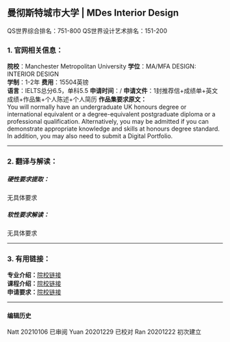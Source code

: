 ##  曼彻斯特城市大学 | MDes Interior Design

QS世界综合排名：751-800
QS世界设计艺术排名：151-200

### 1. 官网相关信息：

**院校**：Manchester Metropolitan University
**学位**：MA/MFA DESIGN: INTERIOR DESIGN  
**学制**：1-2年
**费用**：15504英镑  
**语言**：IELTS总分6.5，单科5.5
**申请时间**：/
**申请文件**：1封推荐信+成绩单+英文成绩+作品集+个人陈述+个人简历
**作品集要求原文：**  
You will normally have an undergraduate UK honours degree or international equivalent or a degree-equivalent postgraduate diploma or a professional qualification. Alternatively, you may be admitted if you can demonstrate appropriate knowledge and skills at honours degree standard. In addition, you may also need to submit a Digital Portfolio.




---


### 2. 翻译与解读：

##### 硬性要求提取：
无具体要求


##### 软性要求解读：
无具体要求

---


### 3. 有用链接：

**专业介绍：**[院校链接](https://www.art.mmu.ac.uk/postgraduate/ma-interiors/)  
**课程介绍：**[院校链接](https://www.art.mmu.ac.uk/postgraduate/ma-interiors/)  
**申请要求：**[院校链接](https://www2.mmu.ac.uk/study/postgraduate/apply/entry-requirements/)         



---


#### 编辑历史
Natt 20210106 已审阅
Yuan 20201229 已校对
Ran 20201222 初次建立
